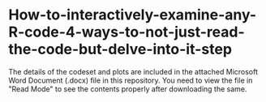 # How-to-interactively-examine-any-R-code-4-ways-to-not-just-read-the-code-but-delve-into-it-step

The details of the codeset and plots are included in the attached Microsoft Word Document (.docx) file in this repository. 
You need to view the file in "Read Mode" to see the contents properly after downloading the same.

